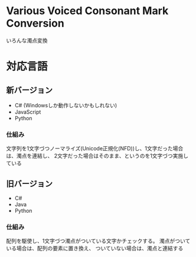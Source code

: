 # Various Voiced Consonant Mark Conversion
いろんな濁点変換

# 対応言語
## 新バージョン
* C# (Windowsしか動作しないかもしれない)
* JavaScript
* Python

### 仕組み
文字列を1文字づつノーマライズ(Unicode正規化(NFD))し、1文字だった場合は、濁点を連結し、
2文字だった場合はそのまま、というのを1文字づつ実施している

## 旧バージョン
* C#
* Java
* Python

### 仕組み
配列を駆使し、1文字づつ濁点がついている文字かチェックする。
濁点がついている場合は、配列の要素に置き換え、
ついていない場合は、濁点と連結する
